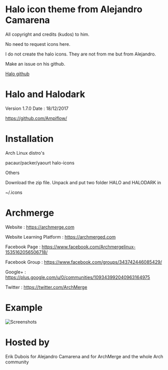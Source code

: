 # Halo icon theme from Alejandro Camarena

All copyright and credits (kudos) to him.

No need to request icons here.

I do not create the halo icons. 
They are not from me but from Alejandro.

Make an issue on his github.

[Halo github](https://github.com/Ampiflow/)


# Halo and Halodark

Version 1.7.0
Date : 18/12/2017

https://github.com/Ampiflow/


# Installation

Arch Linux distro's

pacaur/packer/yaourt halo-icons

Others

Download the zip file. Unpack and put two folder HALO and HALODARK in

~/.icons



# Archmerge

Website : https://archmerge.com

Website Learning Platform : https://archmerged.com

Facebook Page : https://www.facebook.com/Archmergelinux-1535162056506718/

Facebook Group : https://www.facebook.com/groups/343742446085429/

Google+ : https://plus.google.com/u/0/communities/109343992040963164975

Twitter : https://twitter.com/ArchMerge




# Example

![Screenshots](https://i.imgur.com/O7r2qX4.png)

# Hosted by

Erik Dubois for Alejandro Camarena and for ArchMerge and the whole Arch community
